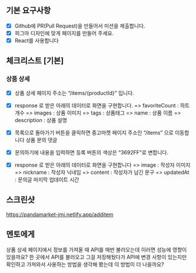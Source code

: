 ## 기본 요구사항

- [x] Github에 PR(Pull Request)을 만들어서 미션을 제출합니다.
- [x] 피그마 디자인에 맞게 페이지를 만들어 주세요.
- [x] React를 사용합니다

## 체크리스트 [기본]

### 상품 상세

- [x] 상품 상세 페이지 주소는 “/items/{productId}” 입니다.
- [x] response 로 받은 아래의 데이터로 화면을 구현합니다.
      => favoriteCount : 하트 개수
      => images : 상품 이미지
      => tags : 상품태그
      => name : 상품 이름
      => description : 상품 설명

- [x] 목록으로 돌아가기 버튼을 클릭하면 중고마켓 페이지 주소인 “/items” 으로 이동합니다
      상품 문의 댓글

- [x] 문의하기에 내용을 입력하면 등록 버튼의 색상은 “3692FF”로 변합니다.
- [x] response 로 받은 아래의 데이터로 화면을 구현합니다
      => image : 작성자 이미지
      => nickname : 작성자 닉네임
      => content : 작성자가 남긴 문구
      => updatedAt : 문의글 마지막 업데이트 시간

## 스크린샷

https://pandamarket-jmj.netlify.app/additem

## 멘토에게

상품 상세 페이지에서 정보를 가져올 때 API를 매번 불러오는데 이러면 성능에 영향이 있을까요?
한 곳에서 API를 불러오고 그걸 저장해뒀다가 API에 변경 사항이 있는지만 확인하고 가져와서 사용하는 방법을 생각해 봤는데 이 방법이 더 나을까요?
